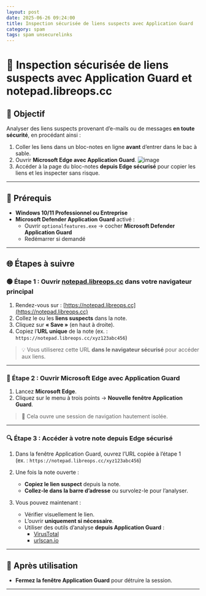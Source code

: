 ```yaml
---
layout: post
date: 2025-06-26 09:24:00
title: Inspection sécurisée de liens suspects avec Application Guard
category: spam
tags: spam unsecurelinks
---
```



# 🔐 Inspection sécurisée de liens suspects avec Application Guard et notepad.libreops.cc

## 🎯 Objectif

Analyser des liens suspects provenant d’e-mails ou de messages **en toute sécurité**, en procédant ainsi :

1. Coller les liens dans un bloc-notes en ligne **avant** d’entrer dans le bac à sable.
2. Ouvrir **Microsoft Edge avec Application Guard**.
![image](https://github.com/user-attachments/assets/02dc8247-d7b0-4f38-a364-510fc8198ef3)
3. Accéder à la page du bloc-notes **depuis Edge sécurisé** pour copier les liens et les inspecter sans risque.

---

## 🧰 Prérequis

- **Windows 10/11 Professionnel ou Entreprise**
- **Microsoft Defender Application Guard** activé :
  - Ouvrir `optionalfeatures.exe` → cocher **Microsoft Defender Application Guard**
  - Redémarrer si demandé

---

## 🌐 Étapes à suivre

### 🟢 Étape 1 : Ouvrir [notepad.libreops.cc](https://notepad.libreops.cc) dans votre navigateur principal

1. Rendez-vous sur : [https://notepad.libreops.cc](https://notepad.libreops.cc)
2. Collez le ou les **liens suspects** dans la note.
3. Cliquez sur **« Save »** (en haut à droite).
4. Copiez l’**URL unique** de la note (ex. : `https://notepad.libreops.cc/xyz123abc456`)

> 💡 Vous utiliserez cette URL **dans le navigateur sécurisé** pour accéder aux liens.

---

### 🔵 Étape 2 : Ouvrir Microsoft Edge avec Application Guard

1. Lancez **Microsoft Edge**.
2. Cliquez sur le menu à trois points → **Nouvelle fenêtre Application Guard**.

> 🔐 Cela ouvre une session de navigation hautement isolée.

---

### 🔍 Étape 3 : Accéder à votre note depuis Edge sécurisé

1. Dans la fenêtre Application Guard, ouvrez l’URL copiée à l’étape 1  
   (ex. : `https://notepad.libreops.cc/xyz123abc456`)

2. Une fois la note ouverte :
   - **Copiez le lien suspect** depuis la note.
   - **Collez-le dans la barre d’adresse** ou survolez-le pour l’analyser.

3. Vous pouvez maintenant :
   - Vérifier visuellement le lien.
   - L’ouvrir **uniquement si nécessaire**.
   - Utiliser des outils d’analyse **depuis Application Guard** :
     - [VirusTotal](https://www.virustotal.com)
     - [urlscan.io](https://urlscan.io)

---


## 🧽 Après utilisation

- **Fermez la fenêtre Application Guard** pour détruire la session.

---

